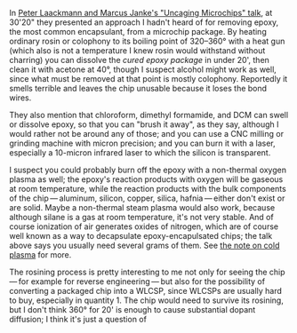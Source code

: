 In [Peter Laackmann and Marcus Janke's "Uncaging Microchips" talk][0],
at 30'20" they presented an approach I hadn't heard of for removing
epoxy, the most common encapsulant, from a microchip package.  By
heating ordinary rosin or colophony to its boiling point of 320–360°
with a heat gun (which also is not a temperature I knew rosin would
withstand without charring) you can dissolve the *cured epoxy package*
in under 20', then clean it with acetone at 40°, though I suspect
alcohol might work as well, since what must be removed at that point
is mostly colophony.  Reportedly it smells terrible and leaves the
chip unusable because it loses the bond wires.

[0]: https://www.youtube.com/watch?v=pIpxawdUb4I

They also mention that chloroform, dimethyl formamide, and DCM can
swell or dissolve epoxy, so that you can "brush it away", as they say,
although I would rather not be around any of those; and you can use a
CNC milling or grinding machine with micron precision; and you can
burn it with a laser, especially a 10-micron infrared laser to which
the silicon is transparent.

I suspect you could probably burn off the epoxy with a non-thermal
oxygen plasma as well; the epoxy's reaction products with oxygen will
be gaseous at room temperature, while the reaction products with the
bulk components of the chip — aluminum, silicon, copper, silica,
hafnia — either don't exist or are solid.  Maybe a non-thermal steam
plasma would also work, because although silane is a gas at room
temperature, it's not very stable.  And of course ionization of air
generates oxides of nitrogen, which are of course well known as a way
to decapsulate epoxy-encapulsated chips; the talk above says you
usually need several grams of them.  See [the note on cold
plasma](cold-plasma.md) for more.

The rosining process is pretty interesting to me not only for seeing
the chip — for example for reverse engineering — but also for the
possibility of converting a packaged chip into a WLCSP, since WLCSPs
are usually hard to buy, especially in quantity 1.  The chip would
need to survive its rosining, but I don't think 360° for 20' is enough
to cause substantial dopant diffusion; I think it's just a question of 